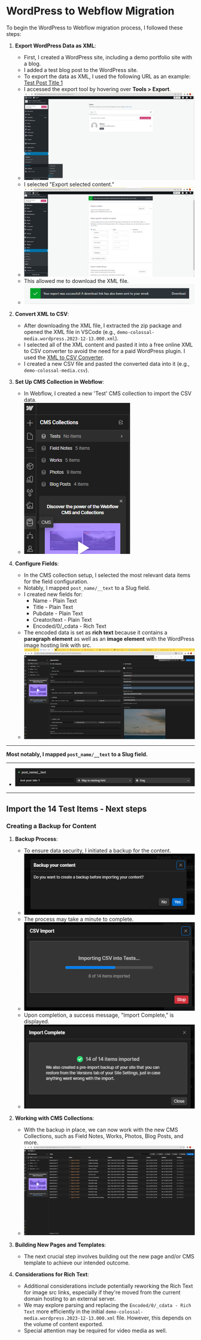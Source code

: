 # WordPress to Webflow Migration

To begin the WordPress to Webflow migration process, I followed these steps:

1. **Export WordPress Data as XML**:
   - First, I created a WordPress site, including a demo portfolio site with a blog.
   - I added a test blog post to the WordPress site.
   - To export the data as XML, I used the following URL as an example: [Test Post Title 1](https://demo-colossal-media.wordpress.com/2023/12/13/test-post-title-1/)
   - I accessed the export tool by hovering over **Tools > Export**.
   - ![Export Tool](image.png)
   - I selected "Export selected content."
   - ![Export Selected Content](image-1.png)
   - This allowed me to download the XML file.
   - ![Download XML](image-2.png)

2. **Convert XML to CSV**:
   - After downloading the XML file, I extracted the zip package and opened the XML file in VSCode (e.g., `demo-colossal-media.wordpress.2023-12-13.000.xml`).
   - I selected all of the XML content and pasted it into a free online XML to CSV converter to avoid the need for a paid WordPress plugin. I used the [XML to CSV Converter](https://www.convertcsv.com/xml-to-csv.htm).
   - I created a new CSV file and pasted the converted data into it (e.g., `demo-colossal-media.csv`).

3. **Set Up CMS Collection in Webflow**:
   - In Webflow, I created a new 'Test' CMS collection to import the CSV data.
   - ![Create CMS Collection](image-3.png)

4. **Configure Fields**:
   - In the CMS collection setup, I selected the most relevant data items for the field configuration.
   - Notably, I mapped `post_name/__text` to a Slug field.
   - I created new fields for:
     - Name - Plain Text
     - Title - Plain Text
     - Pubdate - Plain Text
     - Creator/text - Plain Text
     - Encoded/0/_cdata - Rich Text
   - The encoded data is set as **rich text** because it contains a **paragraph element** as well as an **image element** with the WordPress image hosting link with src.
   - ![Field Configuration](image-4.png)
---
   
**Most notably, I mapped `post_name/__text` to a Slug field.**

---
   - ![Slug Mapping](image-5.png)
---

## Import the 14 Test Items - Next steps

### Creating a Backup for Content

1. **Backup Process**:
   - To ensure data security, I initiated a backup for the content.
   - ![Backup](image-6.png)
   - The process may take a minute to complete.
   - ![Loading](image-7.png)
   - Upon completion, a success message, "Import Complete," is displayed.
   - ![Success](image-8.png)

2. **Working with CMS Collections**:
   - With the backup in place, we can now work with the new CMS Collections, such as Field Notes, Works, Photos, Blog Posts, and more.
   - ![CMS Collections](image-9.png)

3. **Building New Pages and Templates**:
   - The next crucial step involves building out the new page and/or CMS template to achieve our intended outcome.

4. **Considerations for Rich Text**:
   - Additional considerations include potentially reworking the Rich Text for image src links, especially if they're moved from the current domain hosting to an external server.
   - We may explore parsing and replacing the `Encoded/0/_cdata - Rich Text` more efficiently in the initial `demo-colossal-media.wordpress.2023-12-13.000.xml` file. However, this depends on the volume of content exported.
   - Special attention may be required for video media as well.
